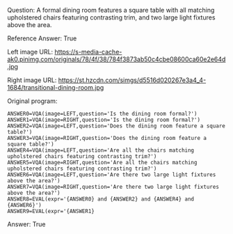 Question: A formal dining room features a square table with all matching upholstered chairs featuring contrasting trim, and two large light fixtures above the area.

Reference Answer: True

Left image URL: https://s-media-cache-ak0.pinimg.com/originals/78/4f/38/784f3873ab50c4cbe08600ca60e2e64d.jpg

Right image URL: https://st.hzcdn.com/simgs/d5516d020267e3a4_4-1684/transitional-dining-room.jpg

Original program:

```
ANSWER0=VQA(image=LEFT,question='Is the dining room formal?')
ANSWER1=VQA(image=RIGHT,question='Is the dining room formal?')
ANSWER2=VQA(image=LEFT,question='Does the dining room feature a square table?')
ANSWER3=VQA(image=RIGHT,question='Does the dining room feature a square table?')
ANSWER4=VQA(image=LEFT,question='Are all the chairs matching upholstered chairs featuring contrasting trim?')
ANSWER5=VQA(image=RIGHT,question='Are all the chairs matching upholstered chairs featuring contrasting trim?')
ANSWER6=VQA(image=LEFT,question='Are there two large light fixtures above the area?')
ANSWER7=VQA(image=RIGHT,question='Are there two large light fixtures above the area?')
ANSWER8=EVAL(expr='{ANSWER0} and {ANSWER2} and {ANSWER4} and {ANSWER6}')
ANSWER9=EVAL(expr='{ANSWER1}
```
Answer: True

